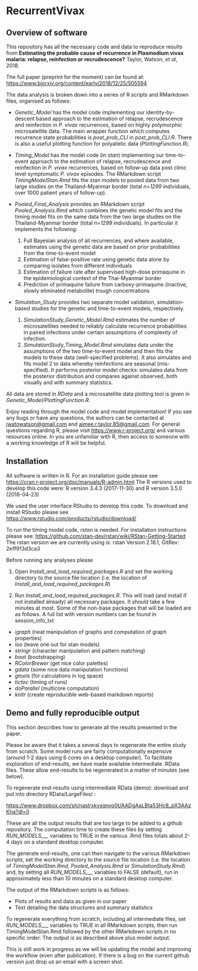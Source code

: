 # RecurrentVivax

## Overview of software 

This repository has all the necessary code and data to reproduce results from **Estimating the probable cause of recurrence in Plasmodium vivax malaria: relapse, reinfection or recrudescence?** Taylor, Watson, *et al*, 2018. 

The full paper (preprint for the moment) can be found at: 
https://www.biorxiv.org/content/early/2018/12/25/505594

The data analysis is broken down into a series of R scripts and RMarkdown files, organised as follows:

* *Genetic_Model* has the model code implementing our identity-by-descent based approach to the estimation of relapse, recrudescence and reinfection in *P. vivax* recurrences, based on highly polymorphic microsatellite data. The main wrapper function which computes recurrence state probabilities is *post_prob_CLI* in *post_prob_CLI.R*. There is also a useful plotting function for polyallelic data (*PlottingFunction.R*).

* *Timing_Model* has the model code (in *stan*) implementing our time-to-event approach to the estimation of relapse, recrudescence and reinfection in *P. vivax* recurrences, based on follow-up data post clinic level symptomatic *P. vivax* episodes. The RMarkdown script *TimingModelStan.Rmd* fits the stan models to pooled data from two large studies on the Thailand-Myanmar border (total *n=1299* individuals, over 1000 patient years of follow-up).

* *Pooled_Final_Analysis* provides an RMarkdown script *Pooled_Analysis.Rmd* which combines the genetic model fits and the timing model fits on the same data from the two large studies on the Thailand-Myanmar border (total *n=1299* individuals). In particular it implements the following:
    1. Full Bayesian analysis of all recurrences, and where available, estimates using the genetic data are based on prior probabilities from the time-to-event model
    2. Estimation of false-positive rate using genetic data alone by comparing isolates from different individuals
    3. Estimation of failure rate after supervised high-dose primaquine in the epidemiological context of the Thai-Myanmar border
    4. Prediction of primaquine failure from carboxy-primaquine (inactive, slowly eliminated metabolite) trough concentrations

* *Simulation_Study* provides two separate model validation, simulation-based studies for the genetic and time-to-event models, respectively. 
    1. *SimulationStudy_Genetic_Model.Rmd* estimates the number of microsatellites needed to reliably calculate recurrence probabilities in paired infections under certain assumptions of complexity of infection.
    2. *SimulationStudy_Timing_Model.Rmd* simulates data under the assumptions of the two time-to-event model and then fits the models to these data (well-specified problems). It also simulates and fits model 2 to data whereby reinfections are seasonal (mis-specified). It performs posterior model checks: simulates data from the posterior distribution and compares against observed, both visually and with summary statistics.

All data are stored in *RData* and a microsatellite data plotting tool is given in *Genetic_Model/PlottingFunction.R*.

Enjoy reading through the model code and model implementation! If you see any bugs or have any questions, the authors can be contacted at jwatowatson@gmail.com and aimee.r.taylor.85@gmail.com. For general questions regarding R, please visit https://www.r-project.org/ and various resources online. In you are unfamiliar with R, then access to someone with a working knowledge of R will be helpful.
  
## Installation 

All software is written in R. For an installation guide please see https://cran.r-project.org/doc/manuals/R-admin.html
The R versions used to develop this code were: R version 3.4.3 (2017-11-30) and R version 3.5.0 (2018-04-23)

We used the user interface RStudio to develop this code. To download and install RStudio please see https://www.rstudio.com/products/rstudio/download/

To run the timing model code, *rstan* is needed. For installation instructions please see: https://github.com/stan-dev/rstan/wiki/RStan-Getting-Started
The rstan version we are currently using is: rstan Version 2.18.1, GitRev: 2e1f913d3ca3

Before running any analyses please

1. Open *Install_and_load_required_packages.R* and set the working directory to the source file location (i.e. the location of *Install_and_load_required_packages.R*)

2. Run *Install_and_load_required_packages.R*. This will load (and install if not installed already) all necessary packages. It should take a few minutes at most. Some of the non-base packages that will be loaded are as follows. A full list with version numbers can be found in session_info_txt 

* *igraph* (neat manipulation of graphs and computation of graph properties)
* *loo* (leave one out for stan models)
* *stringr* (character manipulation and pattern matching)
* *boot* (bootstrapping)
* *RColorBrewer* (get nice color palettes)
* *gdata* (some nice data manipulation functions)
* *gtools* (for calculations in log space)
* *tictoc* (timing of runs)
* *doParallel* (multicore computation) 
* *knitr* (create reproducible web-based markdown reports)


## Demo and fully reproducible output 

This section describes how to generate all the results presented in the paper. 

Please be aware that it takes a several days to regenerate the entire study from scratch. Some model runs are fairly computationally expensive (around 1-2 days using 6 cores on a desktop computer). To facilitate exploration of end-results, we have made available intermediate .RData files. These allow end-results to be regenerated in a matter of minutes (see below). 

To regenerate end-results using intermediate RData (demo): download and put into directory RData/LargeFiles/ :

https://www.dropbox.com/sh/naslrxkyxqnvo0t/AADgAaLBta53Hc8_pX3AAzKha?dl=0

These are all the output results that are too large to be added to a github repository. The computation time to create these files by setting *RUN_MODELS___* variables to TRUE in the various .Rmd files totals about 2-4 days on a standard desktop computer. 

The generate end-results, one can then navigate to the various RMarkdown scripts, set the working directory to the source file location (i.e. the location of *TimingModelStan.Rmd*, *Pooled_Analysis.Rmd* or *SimulationStudy.Rmd*) and, by setting all *RUN_MODELS___* variables to FALSE (default), run in approximately less than 10 minutes on a standard desktop computer. 

The output of the RMarkdown scripts is as follows:

* Plots of results and data as given in our paper
* Text detailing the data structures and summary statistics

To regenerate everything from scratch, including all intermediate files, set *RUN_MODELS___* variables to TRUE in all RMarkdown scripts, then run TimingModelStan.Rmd followed by the other RMarkdown scripts in no specific order. The output is as described above plus model output. 

This is still work in progress as we will be updating the model and improving the workflow (even after publication). If there is a bug on the current github version just drop us an email with a screen shot.



